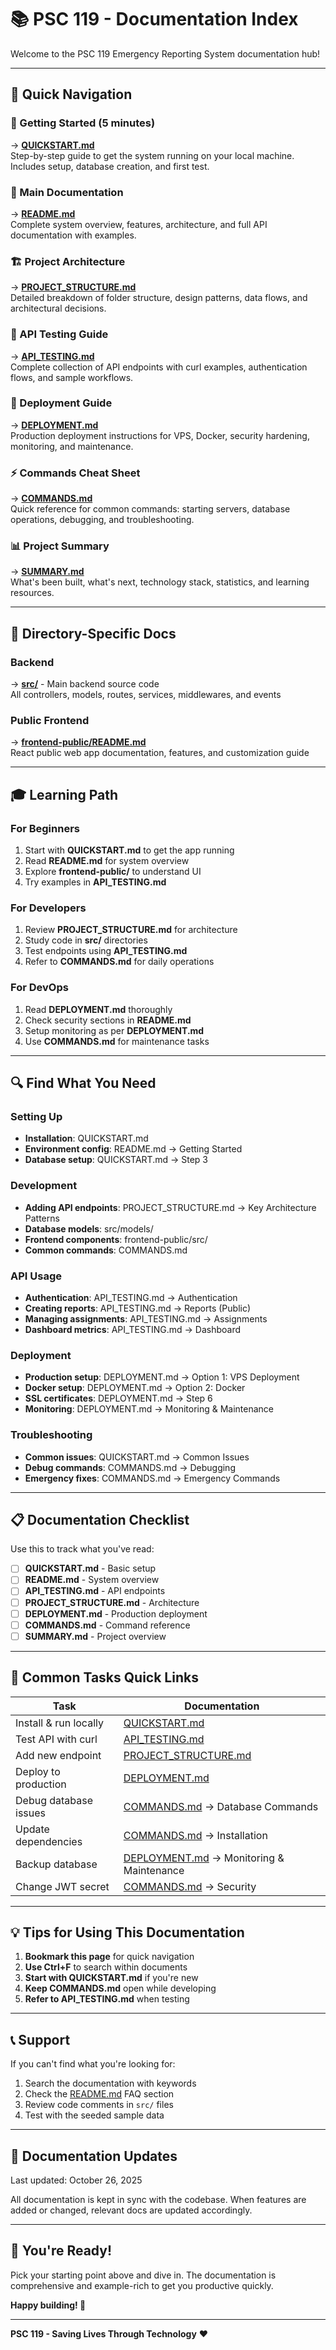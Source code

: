 # 📚 PSC 119 - Documentation Index

Welcome to the PSC 119 Emergency Reporting System documentation hub!

---

## 🎯 Quick Navigation

### 🚀 Getting Started (5 minutes)
→ **[QUICKSTART.md](./QUICKSTART.md)**  
Step-by-step guide to get the system running on your local machine. Includes setup, database creation, and first test.

### 📖 Main Documentation
→ **[README.md](./README.md)**  
Complete system overview, features, architecture, and full API documentation with examples.

### 🏗️ Project Architecture
→ **[PROJECT_STRUCTURE.md](./PROJECT_STRUCTURE.md)**  
Detailed breakdown of folder structure, design patterns, data flows, and architectural decisions.

### 🧪 API Testing Guide
→ **[API_TESTING.md](./API_TESTING.md)**  
Complete collection of API endpoints with curl examples, authentication flows, and sample workflows.

### 🚀 Deployment Guide
→ **[DEPLOYMENT.md](./DEPLOYMENT.md)**  
Production deployment instructions for VPS, Docker, security hardening, monitoring, and maintenance.

### ⚡ Commands Cheat Sheet
→ **[COMMANDS.md](./COMMANDS.md)**  
Quick reference for common commands: starting servers, database operations, debugging, and troubleshooting.

### 📊 Project Summary
→ **[SUMMARY.md](./SUMMARY.md)**  
What's been built, what's next, technology stack, statistics, and learning resources.

---

## 📂 Directory-Specific Docs

### Backend
→ **[src/](./src/)** - Main backend source code  
All controllers, models, routes, services, middlewares, and events

### Public Frontend
→ **[frontend-public/README.md](./frontend-public/README.md)**  
React public web app documentation, features, and customization guide

---

## 🎓 Learning Path

### For Beginners
1. Start with **QUICKSTART.md** to get the app running
2. Read **README.md** for system overview
3. Explore **frontend-public/** to understand UI
4. Try examples in **API_TESTING.md**

### For Developers
1. Review **PROJECT_STRUCTURE.md** for architecture
2. Study code in **src/** directories
3. Test endpoints using **API_TESTING.md**
4. Refer to **COMMANDS.md** for daily operations

### For DevOps
1. Read **DEPLOYMENT.md** thoroughly
2. Check security sections in **README.md**
3. Setup monitoring as per **DEPLOYMENT.md**
4. Use **COMMANDS.md** for maintenance tasks

---

## 🔍 Find What You Need

### Setting Up
- **Installation**: QUICKSTART.md
- **Environment config**: README.md → Getting Started
- **Database setup**: QUICKSTART.md → Step 3

### Development
- **Adding API endpoints**: PROJECT_STRUCTURE.md → Key Architecture Patterns
- **Database models**: src/models/
- **Frontend components**: frontend-public/src/
- **Common commands**: COMMANDS.md

### API Usage
- **Authentication**: API_TESTING.md → Authentication
- **Creating reports**: API_TESTING.md → Reports (Public)
- **Managing assignments**: API_TESTING.md → Assignments
- **Dashboard metrics**: API_TESTING.md → Dashboard

### Deployment
- **Production setup**: DEPLOYMENT.md → Option 1: VPS Deployment
- **Docker setup**: DEPLOYMENT.md → Option 2: Docker
- **SSL certificates**: DEPLOYMENT.md → Step 6
- **Monitoring**: DEPLOYMENT.md → Monitoring & Maintenance

### Troubleshooting
- **Common issues**: QUICKSTART.md → Common Issues
- **Debug commands**: COMMANDS.md → Debugging
- **Emergency fixes**: COMMANDS.md → Emergency Commands

---

## 📋 Documentation Checklist

Use this to track what you've read:

- [ ] **QUICKSTART.md** - Basic setup
- [ ] **README.md** - System overview
- [ ] **API_TESTING.md** - API endpoints
- [ ] **PROJECT_STRUCTURE.md** - Architecture
- [ ] **DEPLOYMENT.md** - Production deployment
- [ ] **COMMANDS.md** - Command reference
- [ ] **SUMMARY.md** - Project overview

---

## 🎯 Common Tasks Quick Links

| Task | Documentation |
|------|--------------|
| Install & run locally | [QUICKSTART.md](./QUICKSTART.md) |
| Test API with curl | [API_TESTING.md](./API_TESTING.md) |
| Add new endpoint | [PROJECT_STRUCTURE.md](./PROJECT_STRUCTURE.md) |
| Deploy to production | [DEPLOYMENT.md](./DEPLOYMENT.md) |
| Debug database issues | [COMMANDS.md](./COMMANDS.md) → Database Commands |
| Update dependencies | [COMMANDS.md](./COMMANDS.md) → Installation |
| Backup database | [DEPLOYMENT.md](./DEPLOYMENT.md) → Monitoring & Maintenance |
| Change JWT secret | [COMMANDS.md](./COMMANDS.md) → Security |

---

## 💡 Tips for Using This Documentation

1. **Bookmark this page** for quick navigation
2. **Use Ctrl+F** to search within documents
3. **Start with QUICKSTART.md** if you're new
4. **Keep COMMANDS.md** open while developing
5. **Refer to API_TESTING.md** when testing

---

## 📞 Support

If you can't find what you're looking for:

1. Search the documentation with keywords
2. Check the [README.md](./README.md) FAQ section
3. Review code comments in `src/` files
4. Test with the seeded sample data

---

## 🔄 Documentation Updates

Last updated: October 26, 2025

All documentation is kept in sync with the codebase. When features are added or changed, relevant docs are updated accordingly.

---

## 🎊 You're Ready!

Pick your starting point above and dive in. The documentation is comprehensive and example-rich to get you productive quickly.

**Happy building! 🚀**

---

**PSC 119 - Saving Lives Through Technology** ❤️
